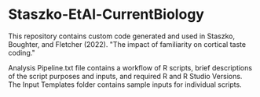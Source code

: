 # Staszko-EtAl-CurrentBiology
This repository contains custom code generated and used in Staszko, Boughter, and Fletcher (2022). "The impact of familiarity on cortical taste coding."

Analysis Pipeline.txt file contains a workflow of R scripts, brief descriptions of the script purposes and inputs, and required R and R Studio Versions. 
The Input Templates folder contains sample inputs for individual scripts.
